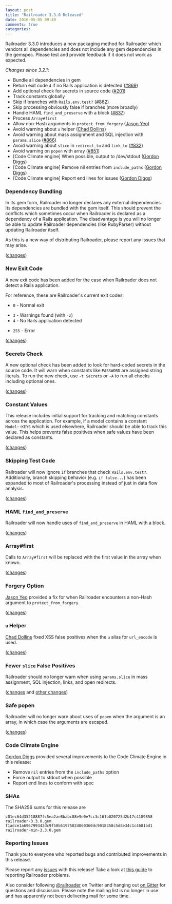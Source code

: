 ```yaml
---
layout: post
title: "Railroader 3.3.0 Released"
date: 2016-05-05 09:49
comments: true
categories: 
---
```


Railroader 3.3.0 introduces a new packaging method for Railroader which vendors all dependencies and does not include any gem dependencies in the gemspec. Please test and provide feedback if it does not work as expected.

*Changes since 3.2.1*:

* Bundle all dependencies in gem
* Return exit code `4` if no Rails application is detected ([#869](https://github.com/presidentbeef/railroader/issues/869))
* Add optional check for secrets in source code ([#201](https://github.com/presidentbeef/railroader/issues/201))
* Track constants globally
* Skip if branches with `Rails.env.test?` ([#862](https://github.com/presidentbeef/railroader/issues/862))
* Skip processing obviously false if branches (more broadly)
* Handle HAML `find_and_preserve` with a block ([#837](https://github.com/presidentbeef/railroader/issues/837))
* Process `Array#first`
* Allow non-Hash arguments in `protect_from_forgery` ([Jason Yeo](https://github.com/jsyeo))
* Avoid warning about `u` helper ([Chad Dollins](https://github.com/cdollins))
* Avoid warning about mass assignment and SQL injection with `params.slice` ([#866](https://github.com/presidentbeef/railroader/issues/866))
* Avoid warning about `slice` in `redirect_to` and `link_to` ([#832](https://github.com/presidentbeef/railroader/issues/832))
* Avoid warning on `popen` with array ([#851](https://github.com/presidentbeef/railroader/issues/851))
* [Code Climate engine] When possible, output to /dev/stdout ([Gordon Diggs](https://github.com/GordonDiggs))
* [Code Climate engine] Remove nil entries from `include_paths` ([Gordon Diggs](https://github.com/GordonDiggs))
* [Code Climate engine] Report end lines for issues ([Gordon Diggs](https://github.com/GordonDiggs))

### Dependency Bundling

In its gem form, Railroader no longer declares any external dependencies. Its dependencies are bundled with the gem itself. This should prevent the conflicts which sometimes occur when Railroader is declared as a dependency of a Rails application. The disadvantage is you will no longer be able to update Railroader dependencies (like RubyParser) without updating Railroader itself.

As this is a new way of distributing Railroader, please report any issues that may arise.

([changes](https://github.com/presidentbeef/railroader/pull/845))

### New Exit Code

A new exit code has been added for the case when Railroader does not detect a Rails application.

For reference, these are Railroader's current exit codes:

* `0` - Normal exit
- `3` - Warnings found (with `-z`)
- `4` - No Rails application detected
* `255` - Error

([changes](https://github.com/presidentbeef/railroader/pull/870))

### Secrets Check

A new optional check has been added to look for hard-coded secrets in the source code. It will warn when constants like `PASSWORD` are assigned string literals. To run the new check, use `-t Secrets` or `-A` to run all checks including optional ones.

([changes](https://github.com/presidentbeef/railroader/pull/861))

### Constant Values

This release includes initial support for tracking and matching constants across the application. For example, if a model contains a constant `Model::KEYS` which is used elsewhere, Railroader should be able to track this value. This helps prevents false positives when safe values have been declared as constants.

([changes](https://github.com/presidentbeef/railroader/pull/855))

### Skipping Test Code

Railroader will now ignore `if` branches that check `Rails.env.test?`. Additionally, branch skipping behavior (e.g. `if false...`) has been expanded to most of Railroader's processing instead of just in data flow analysis.

([changes](https://github.com/presidentbeef/railroader/pull/868))

### HAML `find_and_preserve`

Railroader will now handle uses of `find_and_preserve` in HAML with a block.

([changes](https://github.com/presidentbeef/railroader/pull/839))

### Array#first

Calls to `Array#first` will be replaced with the first value in the array when known.

([changes](https://github.com/presidentbeef/railroader/pull/856))

### Forgery Option

[Jason Yeo](https://github.com/jsyeo) provided a fix for when Railroader encounters a non-Hash argument to `protect_from_forgery`.

([changes](https://github.com/presidentbeef/railroader/pull/849))

### `u` Helper

[Chad Dollins](https://github.com/cdollins) fixed XSS false positives when the `u` alias for `url_encode` is used.

([changes](https://github.com/presidentbeef/railroader/pull/863))

### Fewer `slice` False Positives

Railroader should no longer warn when using `params.slice` in mass assignment, SQL injection, links, and open redirects.

([changes](https://github.com/presidentbeef/railroader/pull/867) and [other changes](https://github.com/presidentbeef/railroader/pull/871))

### Safe popen

Railroader will no longer warn about uses of `popen` when the argument is an array, in which case the arguments are escaped.

([changes](https://github.com/presidentbeef/railroader/pull/854))

### Code Climate Engine

[Gordon Diggs](https://github.com/GordonDiggs) provided several improvements to the Code Climate Engine in this release:

* Remove `nil` entries from the `include_paths` option
* Force output to stdout when possible
* Report end lines to conform with spec

### SHAs

The SHA256 sums for this release are

    c01ec64d35218887fc5ea2ae8babc88e9e0e7cc3c161b020725d2b17c4189858  railroader-3.3.0.gem
    f1adce1a696799342dc9f50b51975024060360dc9018358c5d8e34c1c4681bd1  railroader-min-3.3.0.gem

### Reporting Issues

Thank you to everyone who reported bugs and contributed improvements in this release.

Please report any [issues](https://github.com/presidentbeef/railroader/issues) with this release! Take a look at [this guide](https://github.com/presidentbeef/railroader/wiki/How-to-Report-a-Railroader-Issue) to reporting Railroader problems.

Also consider following [@railroader](https://twitter.com/railroader) on Twitter and hanging out [on Gitter](https://gitter.im/presidentbeef/railroader) for questions and discussion. Please note the mailing list is no longer in use and has apparently not been delivering mail for some time.
